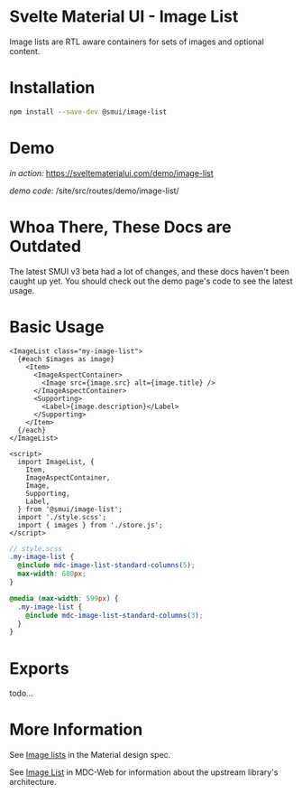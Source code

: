 # Svelte Material UI - Image List

Image lists are RTL aware containers for sets of images and optional content.

# Installation

```sh
npm install --save-dev @smui/image-list
```

# Demo

_in action:_ https://sveltematerialui.com/demo/image-list

_demo code:_ /site/src/routes/demo/image-list/

# Whoa There, These Docs are Outdated

The latest SMUI v3 beta had a lot of changes, and these docs haven't been caught up yet. You should check out the demo page's code to see the latest usage.

# Basic Usage

```svelte
<ImageList class="my-image-list">
  {#each $images as image}
    <Item>
      <ImageAspectContainer>
        <Image src={image.src} alt={image.title} />
      </ImageAspectContainer>
      <Supporting>
        <Label>{image.description}</Label>
      </Supporting>
    </Item>
  {/each}
</ImageList>

<script>
  import ImageList, {
    Item,
    ImageAspectContainer,
    Image,
    Supporting,
    Label,
  } from '@smui/image-list';
  import './style.scss';
  import { images } from './store.js';
</script>
```

```scss
// style.scss
.my-image-list {
  @include mdc-image-list-standard-columns(5);
  max-width: 680px;
}

@media (max-width: 599px) {
  .my-image-list {
    @include mdc-image-list-standard-columns(3);
  }
}
```

# Exports

todo...

# More Information

See [Image lists](https://material.io/components/image-lists) in the Material design spec.

See [Image List](https://github.com/material-components/material-components-web/tree/v10.0.0/packages/mdc-image-list) in MDC-Web for information about the upstream library's architecture.
